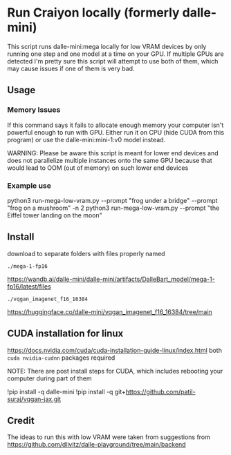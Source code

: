 # Run Craiyon locally (formerly dalle-mini)

This script runs dalle-mini:mega locally for low VRAM devices by
only running one step and one model at a time on your GPU.
If multiple GPUs are detected I'm pretty sure this script
will attempt to use both of them, which may cause issues if one
of them is very bad.

## Usage
### Memory Issues
If this command says it fails to allocate enough memory your computer isn't
powerful enough to run with GPU. Either run it on CPU (hide CUDA from this
program) or use the dalle-mini:mini-1:v0 model instead.

WARNING: Please be aware this script is meant for lower end devices and does not
parallelize multiple instances onto the same GPU because that would lead to
OOM (out of memory) on such lower end devices

### Example use

python3 run-mega-low-vram.py --prompt "frog under a bridge" --prompt "frog on a mushroom" -n 2
python3 run-mega-low-vram.py --prompt "the Eiffel tower landing on the moon"

## Install
download to separate folders with files properly named

`./mega-1-fp16`

https://wandb.ai/dalle-mini/dalle-mini/artifacts/DalleBart_model/mega-1-fp16/latest/files

`./vqgan_imagenet_f16_16384`

https://huggingface.co/dalle-mini/vqgan_imagenet_f16_16384/tree/main

## CUDA installation for linux
https://docs.nvidia.com/cuda/cuda-installation-guide-linux/index.html
both `cuda nvidia-cudnn` packages required

NOTE: There are post install steps for CUDA, which includes rebooting your
computer during part of them

!pip install -q dalle-mini
!pip install -q git+https://github.com/patil-suraj/vqgan-jax.git

## Credit
The ideas to run this with low VRAM were taken from suggestions from
https://github.com/dlivitz/dalle-playground/tree/main/backend
